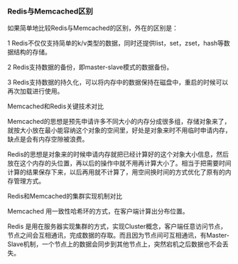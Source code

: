 ### Redis与Memcached区别

如果简单地比较Redis与Memcached的区别，外在的区别是：

1  Redis不仅仅支持简单的k/v类型的数据，同时还提供list，set，zset，hash等数据结构的存储。

2  Redis支持数据的备份，即master-slave模式的数据备份。

3  Redis支持数据的持久化，可以将内存中的数据保持在磁盘中，重启的时候可以再次加载进行使用。

 

Memcached和Redis关键技术对比

Memcached的思想是预先申请许多不同大小的内存分成很多组，存储对象来了，就按大小放在最小能容纳这个对象的空间里，好处是对象来时不用临时申请内存，缺点是会有内存空隙被浪费。

Redis的思想是对象来的时候申请内存就把已经计算好的这个对象大小信息，然后放在这个内存的头位置，再以后的操作中就不用再计算大小了。相当于把需要时间计算的结果保存下来，以后再用就不计算了，用空间换时间的方式优化了原有的内存管理方式。

 

Redis和Memcached的集群实现机制对比

Memcached 用一致性哈希环的方式，在客户端计算出分布位置。

Redis 是用在服务器实现集群的方式，实现Cluster概念，客户端任意访问节点，节点之间会互相通讯，完成数据的存取。而且因为节点间可互相通讯，有Master-Slave机制，一个节点上的数据会同步到其他节点上，突然宕机之后数据也不会丢失。